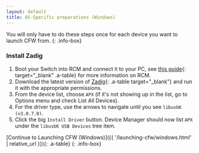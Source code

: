 ```yaml
---
layout: default
title: OS-Specific preparations (Windows)
---
```


You will only have to do these steps once for each device you want to launch CFW from.
{: .info-box}

### Install Zadig

1. Boot your Switch into RCM and connect it to your PC, see [this guide](https://xghostboyx.github.io/RCM-Guide){: target="_blank" .a-table} for more information on RCM.
2. Download the latest version of [Zadig](http://zadig.akeo.ie/downloads/zadig.exe){: .a-table target="_blank"} and run it with the appropriate permissions.
3. From the device list, choose `APX` (if it's not showing up in the list, go to Options menu and check List All Devices).
4. For the driver type, use the arrows to navigate until you see `libusbK (v3.0.7.0)`.
5. Click the big `Install Driver` button. Device Manager should now list `APX` under the `libusbK USB Devices` tree item.

[Continue to Launching CFW (Windows)]({{ '/launching-cfw/windows.html' | relative_url }}){: .a-table}
{: .info-box}